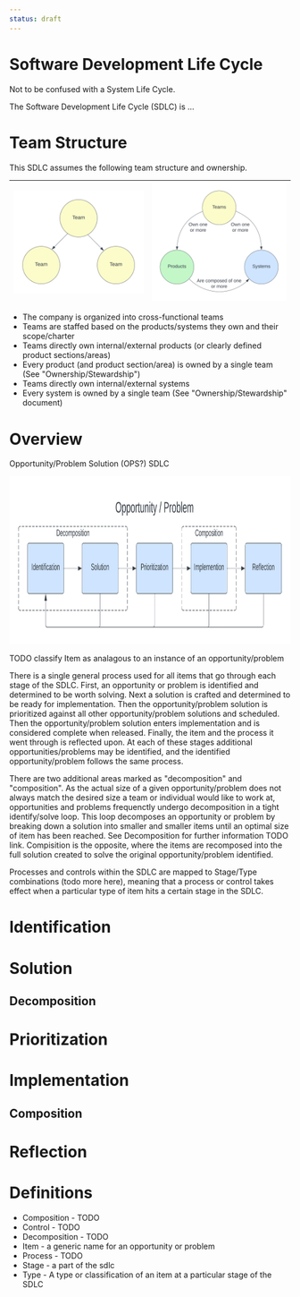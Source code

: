 ```yaml
---
status: draft
---
```

# Software Development Life Cycle
Not to be confused with a System Life Cycle.

The Software Development Life Cycle (SDLC) is ...

# Team Structure
This SDLC assumes the following team structure and ownership.

| <img alt="Team Structure" src="./img/team-structure.png" style="max-height:260px" /> | <img alt="Team Product System" src="./img/product-system-team.png" style="max-height:300px" /> |
| --- | --- |

* The company is organized into cross-functional teams
* Teams are staffed based on the products/systems they own and their scope/charter
* Teams directly own internal/external products (or clearly defined product sections/areas)
* Every product (and product section/area) is owned by a single team (See "Ownership/Stewardship")
* Teams directly own internal/external systems
* Every system is owned by a single team (See "Ownership/Stewardship" document)

# Overview
Opportunity/Problem Solution (OPS?) SDLC

<img alt="SDLC" src="./img/overview.png" height="300px" />

TODO classify Item as analagous to an instance of an opportunity/problem

There is a single general process used for all items that go through each stage of the SDLC. First, an opportunity or problem is identified and determined to be worth solving. Next a solution is crafted and determined to be ready for implementation. Then the opportunity/problem solution is prioritized against all other opportunity/problem solutions and scheduled. Then the opportunity/problem solution enters implementation and is considered complete when released. Finally, the item and the process it went through is reflected upon. At each of these stages additional opportunities/problems may be identified, and the identified opportunity/problem follows the same process.

There are two additional areas marked as "decomposition" and "composition". As the actual size of a given opportunity/problem does not always match the desired size a team or individual would like to work at, opportunities and problems frequenctly undergo decomposition in a tight identify/solve loop. This loop decomposes an opportunity or problem by breaking down a solution into smaller and smaller items until an optimal size of item has been reached. See Decomposition for further information TODO link. Compisition is the opposite, where the items are recomposed into the full solution created to solve the original opportunity/problem identified.

Processes and controls within the SDLC are mapped to Stage/Type combinations (todo more here), meaning that a process or control takes effect when a particular type of item hits a certain stage in the SDLC.

# Identification

# Solution

## Decomposition

# Prioritization

# Implementation

## Composition

# Reflection


# Definitions
* Composition - TODO
* Control - TODO
* Decomposition - TODO
* Item - a generic name for an opportunity or problem
* Process - TODO
* Stage - a part of the sdlc
* Type - A type or classification of an item at a particular stage of the SDLC
